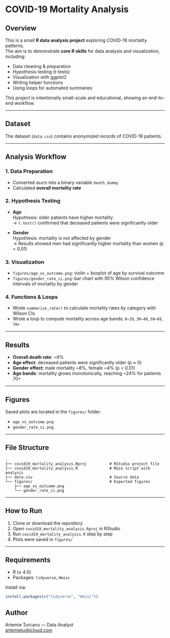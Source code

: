 # COVID-19 Mortality Analysis

## Overview

This is a small **R data analysis project** exploring COVID-19 mortality patterns.  
The aim is to demonstrate **core R skills** for data analysis and visualization, including:
- Data cleaning & preparation
- Hypothesis testing (t-tests)
- Visualization with ggplot2
- Writing helper functions
- Using loops for automated summaries

This project is intentionally small-scale and educational, showing an end-to-end workflow.

---

## Dataset

The dataset (`data.csv`) contains anonymized records of COVID-19 patients.

---

## Analysis Workflow

### 1. Data Preparation

- Converted `death` into a binary variable `death_dummy`
- Calculated **overall mortality rate**

### 2. Hypothesis Testing

- **Age**  
  Hypothesis: older patients have higher mortality  
  → `t.test()` confirmed that deceased patients were significantly older  

- **Gender**  
  Hypothesis: mortality is not affected by gender  
  → Results showed men had significantly higher mortality than women (p < 0.01)

### 3. Visualization

- `figures/age_vs_outcome.png`: violin + boxplot of age by survival outcome  
- `figures/gender_rate_ci.png`: bar chart with 95% Wilson confidence intervals of mortality by gender  

### 4. Functions & Loops

- Wrote `summarize_rate()` to calculate mortality rates by category with Wilson CIs  
- Wrote a loop to compute mortality across age bands: `0–29`, `30–49`, `50–69`, `70+`

---

## Results

- **Overall death rate**: ~6%  
- **Age effect**: deceased patients were significantly older (p ≈ 0)  
- **Gender effect**: male mortality ~8%, female ~4% (p < 0.01)  
- **Age bands**: mortality grows monotonically, reaching ~24% for patients 70+  

---

## Figures

Saved plots are located in the `figures/` folder:
- `age_vs_outcome.png`
- `gender_rate_ci.png`

---

## File Structure

```
.
├── covid19_mortality_analysis.Rproj          # RStudio project file
├── covid19_mortality_analysis.R              # Main script with analysis
├── data.csv                                  # Source data
└── figures/                                  # Exported figures
    ├── age_vs_outcome.png
    └── gender_rate_ci.png
```

---

## How to Run

1. Clone or download the repository  
2. Open `covid19_mortality_analysis.Rproj` in RStudio  
3. Run `covid19_mortality_analysis.R` step by step  
4. Plots were saved in `figures/`

---

## Requirements

- R (≥ 4.0)
- Packages: `tidyverse`, `Hmisc`

Install via:

```r
install.packages(c("tidyverse", "Hmisc"))
```

## Author

Artemie Țurcanu — Data Analyst  
artemietu@icloud.com
